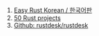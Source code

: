 1. [Easy Rust Korean / 한국어판](https://youtube.com/playlist?list=PLfllocyHVgsSJf1zO6k6o3SX2mbZjAqYE)
1. [50 Rust projects](https://youtube.com/playlist?list=PL5dTjWUk_cPYuhHm9_QImW7_u4lr5d6zO)
1. [Github: rustdesk/rustdesk](https://github.com/rustdesk/rustdesk)
